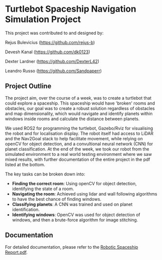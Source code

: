 # Turtlebot Spaceship Navigation Simulation Project

This project was contributed to and designed by:

  Rejus Bulevicius (https://github.com/rejus-b)
  
  Devesh Kanal     (https://github.com/dk0123)
  
  Dexter Lardner   (https://github.com/DexterL42)
  
  Leandro Russo    (https://github.com/Sandpaperr)

## Project Outline

The project aim, over the course of a week, was to create a turtlebot that could explore a spaceship. This spaceship would have 'broken' rooms and obstacles, our goal was to create a robust solution regardless of obstacles and map dimensionality, which would navigate and identify planets within windows inside rooms and calculate the distance between planets.

We used ROS2 for programming the turtlebot, Gazebo/Rviz for visualising the robot and for localisation display. The robot itself had access to LiDAR and the Nav2Goal stack to help facilitate movement, while relying on openCV for object detection, and a convultional neural network (CNN) for planet classification. At the end of the week, we took our robot from the simulated environment to a real world testing environment where we saw mixed results, with further documentation of the entire project in the pdf listed at the bottom. 

The key tasks can be broken down into:

- **Finding the correct room**: Using openCV for object detection, identifying the state of a room.
- **Navigating the room**: Achieved using lidar and wall following algorithms to have the best chance of finding windows.
- **Classifying planets**: A CNN was trained and used on planet identification.
- **Identifying windows**: OpenCV was used for object detection of windows, and then a brute-force algorithm for image stitching. 

## Documentation

For detailed documentation, please refer to the [Robotic Spaceship Report.pdf](./Robotic%20Spaceship%20Report.pdf).
